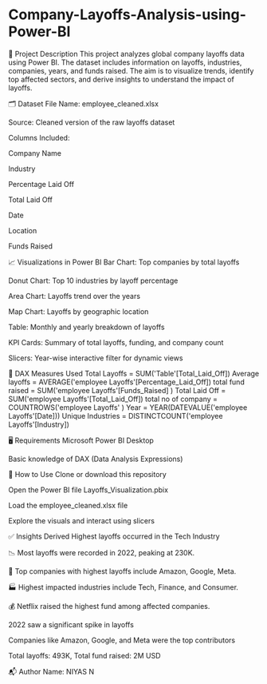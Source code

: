 # Company-Layoffs-Analysis-using-Power-BI
📁 Project Description
This project analyzes global company layoffs data using Power BI. The dataset includes information on layoffs, industries, companies, years, and funds raised. The aim is to visualize trends, identify top affected sectors, and derive insights to understand the impact of layoffs.

🗂️ Dataset
File Name: employee_cleaned.xlsx

Source: Cleaned version of the raw layoffs dataset

Columns Included:

Company Name

Industry

Percentage Laid Off

Total Laid Off

Date

Location

Funds Raised

📈 Visualizations in Power BI
Bar Chart: Top companies by total layoffs

Donut Chart: Top 10 industries by layoff percentage

 Area Chart: Layoffs trend over the years

Map Chart: Layoffs by geographic location

Table: Monthly and yearly breakdown of layoffs

KPI Cards: Summary of total layoffs, funding, and company count

Slicers: Year-wise interactive filter for dynamic views

🧠 DAX Measures Used
Total Layoffs = SUM('Table'[Total_Laid_Off])
Average layoffs = AVERAGE('employee Layoffs'[Percentage_Laid_Off])
total fund raised = SUM('employee Layoffs'[Funds_Raised] )
Total Laid Off = SUM('employee Layoffs'[Total_Laid_Off])
total no of company = COUNTROWS('employee Layoffs' )
Year = YEAR(DATEVALUE('employee Layoffs'[Date]))
Unique Industries = DISTINCTCOUNT('employee Layoffs'[Industry])

🖥️ Requirements
Microsoft Power BI Desktop

Basic knowledge of DAX (Data Analysis Expressions)

📌 How to Use
Clone or download this repository

Open the Power BI file Layoffs_Visualization.pbix

Load the employee_cleaned.xlsx file

Explore the visuals and interact using slicers

✅ Insights Derived
Highest layoffs occurred in the Tech Industry

📉 Most layoffs were recorded in 2022, peaking at 230K.

🏢 Top companies with highest layoffs include Amazon, Google, Meta.

🏭 Highest impacted industries include Tech, Finance, and Consumer.

💰 Netflix raised the highest fund among affected companies.

2022 saw a significant spike in layoffs

Companies like Amazon, Google, and Meta were the top contributors

Total layoffs: 493K, Total fund raised: 2M USD

📬 Author
Name: NIYAS N
